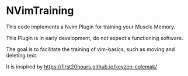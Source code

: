 # NVimTraining
This code implements a Nvim Plugin for training your Muscle Memory.


This Plugin is in early development,
do not expect a functioning software.

The goal is to facilitate the training of
vim-basics, such as moving and deleting text.

It is inspired by https://first20hours.github.io/keyzen-colemak/
